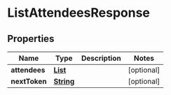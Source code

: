 

# ListAttendeesResponse


## Properties

| Name | Type | Description | Notes |
|------------ | ------------- | ------------- | -------------|
|**attendees** | [**List**](List.md) |  |  [optional] |
|**nextToken** | [**String**](String.md) |  |  [optional] |



